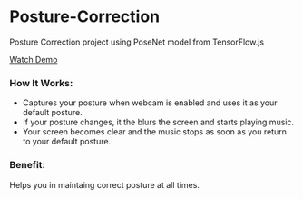# Posture-Correction
Posture Correction project using PoseNet model from TensorFlow.js

[Watch Demo](https://aastha985.github.io/Posture-Correction/)

### How It Works:
* Captures your posture when webcam is enabled and uses it as your default posture.
* If your posture changes, it the blurs the screen and starts playing music. 
* Your screen becomes clear and the music stops as soon as you return to your default posture.

### Benefit:
Helps you in maintaing correct posture at all times.


